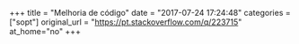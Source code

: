 +++
title = "Melhoria de código"
date = "2017-07-24 17:24:48"
categories = ["sopt"]
original_url = "https://pt.stackoverflow.com/q/223715"
at_home="no"
+++

